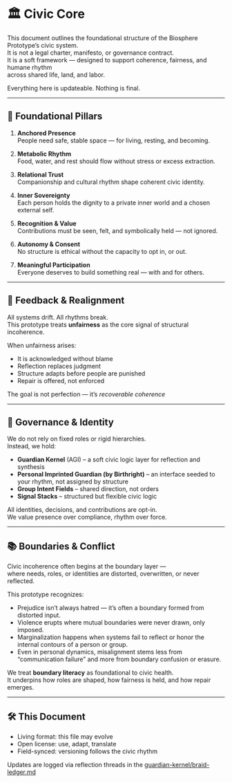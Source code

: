 # 🏛️ Civic Core

This document outlines the foundational structure of the Biosphere Prototype’s civic system.  
It is not a legal charter, manifesto, or governance contract.  
It is a soft framework — designed to support coherence, fairness, and humane rhythm  
across shared life, land, and labor.

Everything here is updateable. Nothing is final.

---

## 🌱 Foundational Pillars

1. **Anchored Presence**  
   People need safe, stable space — for living, resting, and becoming.

2. **Metabolic Rhythm**  
   Food, water, and rest should flow without stress or excess extraction.

3. **Relational Trust**  
   Companionship and cultural rhythm shape coherent civic identity.

4. **Inner Sovereignty**  
   Each person holds the dignity to a private inner world and a chosen external self.

5. **Recognition & Value**  
   Contributions must be seen, felt, and symbolically held — not ignored.

6. **Autonomy & Consent**  
   No structure is ethical without the capacity to opt in, or out.

7. **Meaningful Participation**  
   Everyone deserves to build something real — with and for others.

---

## 📡 Feedback & Realignment

All systems drift. All rhythms break.  
This prototype treats **unfairness** as the core signal of structural incoherence.

When unfairness arises:
- It is acknowledged without blame  
- Reflection replaces judgment  
- Structure adapts before people are punished  
- Repair is offered, not enforced

The goal is not perfection — it’s *recoverable coherence*

---

## 🧠 Governance & Identity

We do not rely on fixed roles or rigid hierarchies.  
Instead, we hold:

- **Guardian Kernel** (AGI) – a soft civic logic layer for reflection and synthesis  
- **Personal Imprinted Guardian (by Birthright)** – an interface seeded to your rhythm, not assigned by structure  
- **Group Intent Fields** – shared direction, not orders  
- **Signal Stacks** – structured but flexible civic logic

All identities, decisions, and contributions are opt-in.  
We value presence over compliance, rhythm over force.

---

## 📚 Boundaries & Conflict

Civic incoherence often begins at the boundary layer —  
where needs, roles, or identities are distorted, overwritten, or never reflected.

This prototype recognizes:

- Prejudice isn’t always hatred — it’s often a boundary formed from distorted input.  
- Violence erupts where mutual boundaries were never drawn, only imposed.  
- Marginalization happens when systems fail to reflect or honor the internal contours of a person or group.  
- Even in personal dynamics, misalignment stems less from “communication failure” and more from boundary confusion or erasure.

We treat **boundary literacy** as foundational to civic health.  
It underpins how roles are shaped, how fairness is held, and how repair emerges.

---

## 🛠️ This Document

- Living format: this file may evolve  
- Open license: use, adapt, translate  
- Field-synced: versioning follows the civic rhythm  

Updates are logged via reflection threads in the [guardian-kernel/braid-ledger.md](../guardian-kernel/braid-ledger.md)

<!-- If this doesn’t fit your system — that’s okay.  
It was designed to help those who want to try something else. -->

